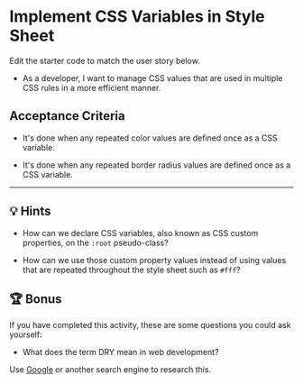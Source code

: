 # Implement CSS Variables in Style Sheet

Edit the starter code to match the user story below.

* As a developer, I want to manage CSS values that are used in multiple CSS rules in a more efficient manner.

## Acceptance Criteria

* It's done when any repeated color values are defined once as a CSS variable.

* It's done when any repeated border radius values are defined once as a CSS variable.

---

## 💡 Hints

* How can we declare CSS variables, also known as CSS custom properties, on the `:root` pseudo-class?

* How can we use those custom property values instead of using values that are repeated throughout the style sheet such as `#fff`?

## 🏆 Bonus

If you have completed this activity, these are some questions you could ask yourself:

* What does the term DRY mean in web development?

Use [Google](https://www.google.com) or another search engine to research this.
